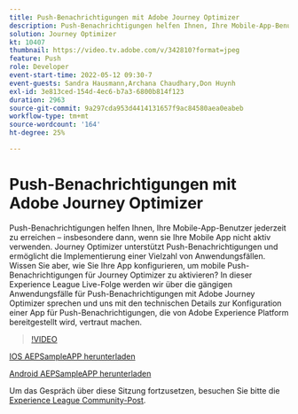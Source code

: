 ```yaml
---
title: Push-Benachrichtigungen mit Adobe Journey Optimizer
description: Push-Benachrichtigungen helfen Ihnen, Ihre Mobile-App-Benutzer jederzeit zu erreichen – insbesondere dann, wenn sie Ihre Mobile App nicht aktiv verwenden. Journey Optimizer unterstützt Push-Benachrichtigungen nicht.. (Beschreibungen sollten zwischen 60 und 160 Zeichen lang sein)
solution: Journey Optimizer
kt: 10407
thumbnail: https://video.tv.adobe.com/v/342810?format=jpeg
feature: Push
role: Developer
event-start-time: 2022-05-12 09:30-7
event-guests: Sandra Hausmann,Archana Chaudhary,Don Huynh
exl-id: 3e813ced-154d-4ec6-b7a3-6800b814f123
duration: 2963
source-git-commit: 9a297cda953d4414131657f9ac84580aea0eabeb
workflow-type: tm+mt
source-wordcount: '164'
ht-degree: 25%

---
```


# Push-Benachrichtigungen mit Adobe Journey Optimizer

Push-Benachrichtigungen helfen Ihnen, Ihre Mobile-App-Benutzer jederzeit zu erreichen – insbesondere dann, wenn sie Ihre Mobile App nicht aktiv verwenden. Journey Optimizer unterstützt Push-Benachrichtigungen und ermöglicht die Implementierung einer Vielzahl von Anwendungsfällen. Wissen Sie aber, wie Sie Ihre App konfigurieren, um mobile Push-Benachrichtigungen für Journey Optimizer zu aktivieren? In dieser Experience League Live-Folge werden wir über die gängigen Anwendungsfälle für Push-Benachrichtigungen mit Adobe Journey Optimizer sprechen und uns mit den technischen Details zur Konfiguration einer App für Push-Benachrichtigungen, die von Adobe Experience Platform bereitgestellt wird, vertraut machen.

>[!VIDEO](https://video.tv.adobe.com/v/342810/?quality=12&learn=on)

[IOS AEPSampleAPP herunterladen](https://github.com/adobe/aepsdk-sample-app-ios)

[Android AEPSampleAPP herunterladen](https://github.com/adobe/aepsdk-sample-app-android)

Um das Gespräch über diese Sitzung fortzusetzen, besuchen Sie bitte die [Experience League Community-Post](https://experienceleaguecommunities.adobe.com/t5/journey-optimizer-discussions/experience-league-live-post-session-discussion-push/td-p/451869).
